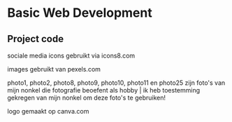 # Basic Web Development

## Project code

sociale media icons gebruikt via icons8.com

images gebruikt van pexels.com

photo1, photo2, photo8, photo9, photo10, photo11 en photo25 zijn foto's van mijn nonkel die fotografie beoefent als hobby | ik heb toestemming gekregen van mijn nonkel om deze foto's te gebruiken!

logo gemaakt op canva.com